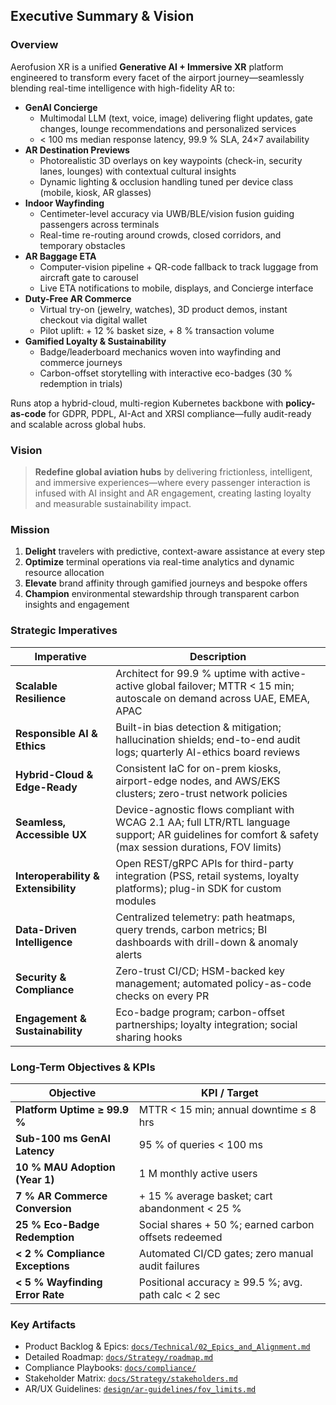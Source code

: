 ## Executive Summary & Vision

### Overview  
Aerofusion XR is a unified **Generative AI + Immersive XR** platform engineered to transform every facet of the airport journey—seamlessly blending real-time intelligence with high-fidelity AR to:

- **GenAI Concierge**  
  - Multimodal LLM (text, voice, image) delivering flight updates, gate changes, lounge recommendations and personalized services  
  - < 100 ms median response latency, 99.9 % SLA, 24×7 availability  
- **AR Destination Previews**  
  - Photorealistic 3D overlays on key waypoints (check-in, security lanes, lounges) with contextual cultural insights  
  - Dynamic lighting & occlusion handling tuned per device class (mobile, kiosk, AR glasses)  
- **Indoor Wayfinding**  
  - Centimeter-level accuracy via UWB/BLE/vision fusion guiding passengers across terminals  
  - Real-time re-routing around crowds, closed corridors, and temporary obstacles  
- **AR Baggage ETA**  
  - Computer-vision pipeline + QR-code fallback to track luggage from aircraft gate to carousel  
  - Live ETA notifications to mobile, displays, and Concierge interface  
- **Duty-Free AR Commerce**  
  - Virtual try-on (jewelry, watches), 3D product demos, instant checkout via digital wallet  
  - Pilot uplift: + 12 % basket size, + 8 % transaction volume  
- **Gamified Loyalty & Sustainability**  
  - Badge/leaderboard mechanics woven into wayfinding and commerce journeys  
  - Carbon-offset storytelling with interactive eco-badges (30 % redemption in trials)  

Runs atop a hybrid-cloud, multi-region Kubernetes backbone with **policy-as-code** for GDPR, PDPL, AI-Act and XRSI compliance—fully audit-ready and scalable across global hubs.

### Vision  
> **Redefine global aviation hubs** by delivering frictionless, intelligent, and immersive experiences—where every passenger interaction is infused with AI insight and AR engagement, creating lasting loyalty and measurable sustainability impact.

### Mission  
1. **Delight** travelers with predictive, context-aware assistance at every step  
2. **Optimize** terminal operations via real-time analytics and dynamic resource allocation  
3. **Elevate** brand affinity through gamified journeys and bespoke offers  
4. **Champion** environmental stewardship through transparent carbon insights and engagement

### Strategic Imperatives  

| Imperative                           | Description                                                                                                                                          |
|--------------------------------------|------------------------------------------------------------------------------------------------------------------------------------------------------|
| **Scalable Resilience**              | Architect for 99.9 % uptime with active-active global failover; MTTR < 15 min; autoscale on demand across UAE, EMEA, APAC                             |
| **Responsible AI & Ethics**          | Built-in bias detection & mitigation; hallucination shields; end-to-end audit logs; quarterly AI-ethics board reviews                                    |
| **Hybrid-Cloud & Edge-Ready**        | Consistent IaC for on-prem kiosks, airport-edge nodes, and AWS/EKS clusters; zero-trust network policies                                                |
| **Seamless, Accessible UX**          | Device-agnostic flows compliant with WCAG 2.1 AA; full LTR/RTL language support; AR guidelines for comfort & safety (max session durations, FOV limits)  |
| **Interoperability & Extensibility** | Open REST/gRPC APIs for third-party integration (PSS, retail systems, loyalty platforms); plug-in SDK for custom modules                                 |
| **Data-Driven Intelligence**         | Centralized telemetry: path heatmaps, query trends, carbon metrics; BI dashboards with drill-down & anomaly alerts                                      |
| **Security & Compliance**            | Zero-trust CI/CD; HSM-backed key management; automated policy-as-code checks on every PR                                                               |
| **Engagement & Sustainability**      | Eco-badge program; carbon-offset partnerships; loyalty integration; social sharing hooks                                                                |

### Long-Term Objectives & KPIs  

| Objective                                   | KPI / Target                                                         |
|---------------------------------------------|----------------------------------------------------------------------|
| **Platform Uptime ≥ 99.9 %**                | MTTR < 15 min; annual downtime ≤ 8 hrs                               |
| **Sub-100 ms GenAI Latency**                | 95 % of queries < 100 ms                                             |
| **10 % MAU Adoption (Year 1)**              | 1 M monthly active users                                             |
| **7 % AR Commerce Conversion**             | + 15 % average basket; cart abandonment < 25 %                       |
| **25 % Eco-Badge Redemption**               | Social shares + 50 %; earned carbon offsets redeemed                 |
| **< 2 % Compliance Exceptions**             | Automated CI/CD gates; zero manual audit failures                    |
| **< 5 % Wayfinding Error Rate**             | Positional accuracy ≥ 99.5 %; avg. path calc < 2 sec                 |

### Key Artifacts  
- Product Backlog & Epics: [`docs/Technical/02_Epics_and_Alignment.md`](../Technical/02_Epics_and_Alignment.md)  
- Detailed Roadmap: [`docs/Strategy/roadmap.md`](roadmap.md)  
- Compliance Playbooks: [`docs/compliance/`](../compliance/)  
- Stakeholder Matrix: [`docs/Strategy/stakeholders.md`](stakeholders.md)  
- AR/UX Guidelines: [`design/ar-guidelines/fov_limits.md`](../../design/ar-guidelines/fov_limits.md)  
